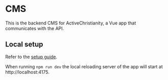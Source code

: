 # CMS

This is the backend CMS for ActiveChristianity, a Vue app that communicates with the API.

## Local setup

Refer to the [setup guide](../docs/setup-vue-app.md).

When running `npm run dev` the local reloading server of the app will start at http://localhost:4175.
